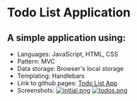 # Todo List Application
## A simple application using:
- Languages: JavaScript, HTML, CSS
- Pattern: MVC
- Data storage: Browser's local storage
- Templating: Handlebars
- Link to github pages: [Todo List App](https://iliev-nikola.github.io/todo-list-app/)
- Screenshots:
[![initial.png](https://i.postimg.cc/LXL8R5C6/initial.png)](https://postimg.cc/ZBYSxbz1)
[![todos.png](https://i.postimg.cc/d3JwYBZ4/todos.png)](https://postimg.cc/DJptQ1gX)
